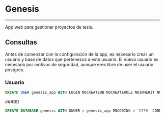 # Genesis

-----

App web para gestionar proyectos de tesis.

## Consultas

Antes de comenzar con la configuración de la app, es necesario crear un usuario y base de datos que pertenezca a este usuario. El nuevo usuario es necesario por motivos de seguridad, aunque eres libre de user el usuario postgres.

### Usuario

```sql
CREATE USER genesis_app WITH LOGIN NOCREATEDB NOCREATEROLE NOINHERIT NOREPLICATION CONNECTION LIMIT -1 PASSWORD 'contraseña';
```

###BD

```sql
CREATE DATABASE genesis WITH OWNER = genesis_app ENCODING = 'UTF8' CONNECTION LIMIT = -1;
```

